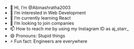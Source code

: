 - 👋 Hi, I’m @Abinashratha2003
- 👀 I’m interested in Web Development
- 🌱 I’m currently learning React
- 💞️ I’m looking to join companies
- 📫 How to reach me by using my Instagram ID as aj_starr_
- 😄 Pronouns: Stupid things
- ⚡ Fun fact: Engineers are everywhere

<!---
Abinashratha2003/Abinashratha2003 is a ✨ special ✨ repository because its `README.md` (this file) appears on your GitHub profile.
You can click the Preview link to take a look at your changes.
--->
